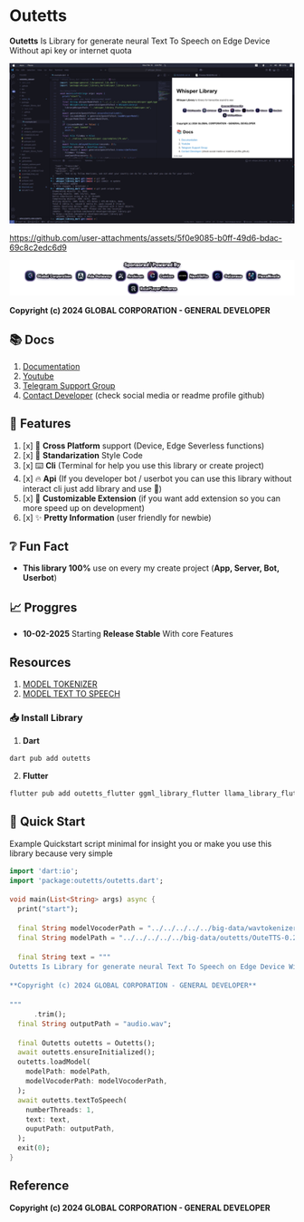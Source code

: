 # Outetts
 
**Outetts** Is Library for generate neural Text To Speech on Edge Device Without api key or internet quota

[![](https://raw.githubusercontent.com/General-Developer/outetts/refs/heads/main/assets/demo_background.png)](https://youtu.be/drlqUwJEOg4)

https://github.com/user-attachments/assets/5f0e9085-b0ff-49d6-bdac-69c8c2edc6d9

[![](https://raw.githubusercontent.com/globalcorporation/.github/main/.github/logo/powered.png)](https://www.youtube.com/@Global_Corporation)

**Copyright (c) 2024 GLOBAL CORPORATION - GENERAL DEVELOPER**

## 📚️ Docs

1. [Documentation](https://youtube.com/@GENERAL_DEV)
2. [Youtube](https://youtube.com/@GENERAL_DEV)
3. [Telegram Support Group](https://t.me/DEVELOPER_GLOBAL_PUBLIC)
4. [Contact Developer](https://github.com/General-Developer) (check social media or readme profile github)

## 🔖️ Features

1. [x] 📱️ **Cross Platform** support (Device, Edge Severless functions)
2. [x] 📜️ **Standarization** Style Code
3. [x] ⌨️ **Cli** (Terminal for help you use this library or create project)
4. [x] 🔥️ **Api** (If you developer bot / userbot you can use this library without interact cli just add library and use 🚀️)
5. [x] 🧩️ **Customizable Extension** (if you want add extension so you can more speed up on development)
6. [x] ✨️ **Pretty Information** (user friendly for newbie)
 
## ❔️ Fun Fact

- **This library 100%** use on every my create project (**App, Server, Bot, Userbot**)
 
## 📈️ Proggres
 
- **10-02-2025**
  Starting **Release Stable** With core Features

## Resources

1. [MODEL TOKENIZER](https://huggingface.co/ggml-org)
2. [MODEL TEXT TO SPEECH](https://huggingface.co/OuteAI/)

### 📥️ Install Library

1. **Dart**

```bash
dart pub add outetts
```

2. **Flutter**

```bash
flutter pub add outetts_flutter ggml_library_flutter llama_library_flutter
```

## 🚀️ Quick Start

Example Quickstart script minimal for insight you or make you use this library because very simple

```dart
import 'dart:io';
import 'package:outetts/outetts.dart';

void main(List<String> args) async {
  print("start");

  final String modelVocoderPath = "../../../../../big-data/wavtokenizer/WavTokenizer-Large-75-F16.gguf";
  final String modelPath = "../../../../../big-data/outetts/OuteTTS-0.2-500M-Q8_0.gguf";

  final String text = """
Outetts Is Library for generate neural Text To Speech on Edge Device Without api key or internet quota created by General Developer.

**Copyright (c) 2024 GLOBAL CORPORATION - GENERAL DEVELOPER**

"""
      .trim();
  final String outputPath = "audio.wav";

  final Outetts outetts = Outetts();
  await outetts.ensureInitialized();
  outetts.loadModel(
    modelPath: modelPath,
    modelVocoderPath: modelVocoderPath,
  );
  await outetts.textToSpeech(
    numberThreads: 1,
    text: text,
    ouputPath: outputPath,
  );
  exit(0);
}
```

## Reference


**Copyright (c) 2024 GLOBAL CORPORATION - GENERAL DEVELOPER**

